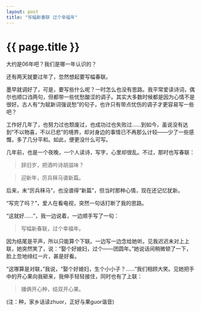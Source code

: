 ```yaml
---
layout: post
title: "写幅新春联 过个幸福年"
---
```


# {{ page.title }}

大约是06年吧？我们是哪一年认识的？
 

还有两天就要过年了，忽然想起要写幅春联。 

墨早就调好了，可是，要写些什么呢？一时怎么也没有思路。我平常爱读诗词，偶尔也顺口诌两句，但都带一些忧愁酸涩的调子。其实大多数时候都是因为心情不是很好。古人有“为赋新词强说愁”的句子，也许只有带点忧伤的调子才更容易写一些吧？ 

工作好几年了，也努力过也颓废过，也成功过也失败过……到如今，虽说没有达到“不以物喜，不以已悲”的境界，却对身边的事情已不再那么计较——少了一些感慨，多了几分平和。如此，便更没什么可写。 

几年前，也是一个夜晚，一个人读诗，写字，心里却很乱。不过，那时也写春联： 


> 辞旧岁，把酒吟诗胡滋味？
 
> 迎新年，厉兵秣马谱新篇。 


后来，未“厉兵秣马”，也没谱得“新篇”，但当时那种心情，现在还记忆犹新。 

“写完了吗？”，爱人在看电视，突然一句话打断了我的思路。 

“这就好……”，我一边说着，一边顺手写了一句： 


> 写幅新春联，过个幸福年。 


因为结尾是平声，所以只能算个下联。一边写一边念给她听。见我迟迟未对上上联，她突然笑了，说：“娶个好媳妇，过个——团圆年。”她说话间稍微顿了一下，脸上忽地绯红一片，甚是好看。 

“这哪算是对联，”我说，“娶个好媳妇，生个小小子？……”我们相顾大笑。见她把手中的开心果向我砸来，我伸手轻轻接住，同时也有了上联： 


> 播俩开心种，结双开心果。 


(注：种，家乡话读zhuor，正好与果guor谐音)


